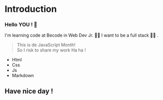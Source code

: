 Introduction
============

### Hello YOU ! 🖖

I'm learning code at Becode in Web Dev Jr. 🤷‍♀️ I want to be a full stack 🙋‍♀️ . 


> This is de JavaScript Month!  
So I risk to share my work Ha ha !

* Html
* Css
* Js
* Markdown


## Have nice day ! 

